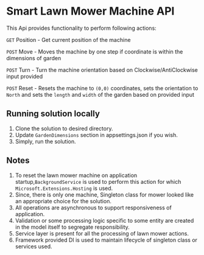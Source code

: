 # Smart Lawn Mower Machine API

This Api provides functionality to perform following actions:

`GET` Position - Get current position of the machine

`POST` Move - Moves the machine by one step if coordinate is within the dimensions of garden

`POST` Turn - Turn the machine orientation based on Clockwise/AntiClockwise input provided

`POST` Reset - Resets the machine to `(0,0)` coordinates, sets the orientation to `North` and sets the `length` and `width` of the garden based on provided input

## Running solution locally

1. Clone the solution to desired directory.
2. Update `GardenDimensions` section in appsettings.json if you wish.
3. Simply, run the solution.

## Notes

1. To reset the lawn mower machine on application startup,`BackgroundService` is used to perform this action for which `Microsoft.Extensions.Hosting` is used.
2. Since, there is only one machine, Singleton class for mower looked like an appropriate choice for the solution.
3. All operations are asynchronous to support responsiveness of application.
4. Validation or some processing logic specific to some entity are created in the model itself to segregate responsibility.
5. Service layer is present for all the processing of lawn mower actions.
6. Framework provided DI is used to maintain lifecycle of singleton class or services used.

